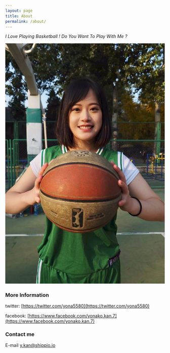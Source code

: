 ```yaml
---
layout: page
title: About
permalink: /about/
---
```




*I Love Playing Basketball ! Do You Want To Play With Me ?*


![alt](/../images/yona_basketball.jpg)



### More Information


twitter:
[https://twitter.com/yona5580](https://twitter.com/yona5580)

facebook:
[https://www.facebook.com/yonako.kan.7](https://www.facebook.com/yonako.kan.7)

### Contact me

E-mail
[y.kan@shippio.io](y.kan@shippio.io)
